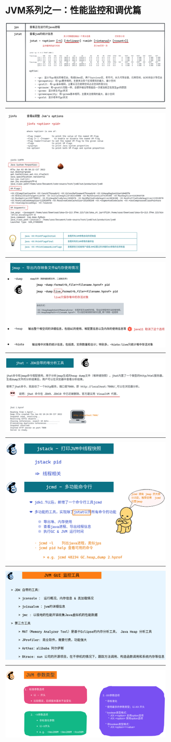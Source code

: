 # JVM系列之一：性能监控和调优篇

![](img/image_2022-06-01-17-11-49.png)


-----


![](img/image_2022-06-02-10-11-48.png)


-----


![](img/image_2022-06-02-13-20-26.png)


-----


![](img/image_2022-06-02-13-36-38.png)







-----



![](img/image_2022-06-02-15-28-47.png)

-----

![](img/image_2022-06-02-15-51-30.png)


-----


![](img/image_2022-06-02-17-09-42.png)










































